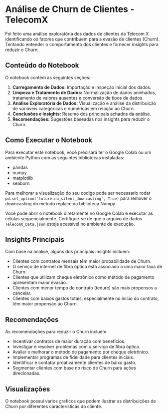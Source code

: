 



# Análise de Churn de Clientes - TelecomX

Foi feito uma análise exploratória dos dados de clientes da Telecom X identificando os fatores que contribuem para a evasão de clientes (Churn).
Tentando entender o comportamento dos clientes e fornecer insights para reduzir o Churn.

## Conteúdo do Notebook

O notebook contém as seguintes seções:

1.  **Carregamento de Dados:** Importação e inspeção inicial dos dados.
2.  **Limpeza e Tratamento de Dados:** Normalização de dados aninhados, tratamento de valores ausentes e conversão de tipos de dados.
3.  **Análise Exploratória de Dados:** Visualização e análise da distribuição de variáveis categóricas e numéricas em relação ao Churn.
4.  **Conclusões e Insights:** Resumo dos principais achados da análise.
5.  **Recomendações:** Sugestões baseadas nos insights para reduzir o Churn.

## Como Executar o Notebook

Para executar este notebook, você precisará ter o Google Colab ou um ambiente Python com as seguintes bibliotecas instaladas:

-   pandas
-   numpy
-   matplotlib
-   seaborn

Para melhorar a visualização do seu codigo pode ser necessario rodar `pd.set_option('future.no_silent_downcasting', True)` para remover o downcasting do metodo replace da biblioteca Numpy

Você pode abrir o notebook diretamente no Google Colab e executar as células sequencialmente. Certifique-se de que o arquivo de dados `TelecomX_Data.json` esteja acessível no ambiente de execução.

## Insights Principais

Com base na análise, alguns dos principais insights incluem:

-   Clientes com contratos mensais têm maior probabilidade de Churn.
-   O serviço de internet de fibra óptica está associado a uma maior taxa de Churn.
-   Clientes que utilizam cheque eletrônico como método de pagamento apresentam maior evasão.
-   Clientes com menor tempo de contrato (tenure) são mais propensos a cancelar.
-   Clientes com baixos gastos totais, especialmente no início do contrato, têm maior propensão ao Churn.

## Recomendações

As recomendações para reduzir o Churn incluem:

-   Incentivar contratos de maior duração com benefícios.
-   Investigar e resolver problemas com o serviço de fibra óptica.
-   Avaliar e melhorar o método de pagamento por cheque eletrônico.
-   Implementar programas de fidelidade para clientes iniciais.
-   Identificar e contatar proativamente clientes de baixo gasto.
-   Segmentar clientes com base no risco de Churn para ações direcionadas.

## Visualizações

O notebook possui varios graficos que podem ilustrar as distribuições de Churn por diferentes características do cliente.
